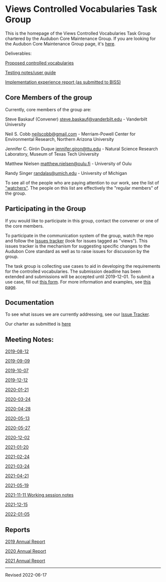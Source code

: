 # Views Controlled Vocabularies Task Group

This is the homepage of the Views Controlled Vocabularies Task Group chartered by the Audubon Core Maintenance Group.  If you are looking for the Audubon Core Maintenance Group page, it's [here](https://github.com/tdwg/ac/blob/master/README.md).

Deliverables:

[Proposed controlled vocabularies](https://github.com/tdwg/ac/issues/245)

[Testing notes/user guide](https://github.com/tdwg/ac/blob/master/views/views_cv_testing_notes.pdf)

[Implementation experience report (as submitted to BISS)](https://github.com/tdwg/ac/blob/master/views/implementation_experience_report_submitted_20582.pdf)

## Core Members of the group

Currently, core members of the group are:

Steve Baskauf (Convener) [steve.baskauf@vanderbilt.edu](mailto:steve.baskauf@vanderbilt.edu) - Vanderbilt University

Neil S. Cobb [neilscobb@gmail.com](mailto:neilscobb@gmail.com) - Merriam-Powell Center for Environmental Research, Northern Arizona University

Jennifer C. Girón Duque [jennifer.giron@ttu.edu](mailto:jennifer.giron@ttu.edu) - Natural Science Research Laboratory, Museum of Texas Tech University

Matthew Nielsen [matthew.nielsen@oulu.fi](mailto:matthew.nielsen@oulu.fi) - University of Oulu

Randy Singer [randalas@umich.edu](mailto:randalas@umich.edu) - University of Michigan

To see all of the people who are paying attention to our work, see the list of ["watchers"](https://github.com/tdwg/ac/watchers).  The people on this list are effectively the "regular members" of the group.

## Participating in the Group

If you would like to participate in this group, contact the convener or one of the core members.  

To participate in the communication system of the group, watch the repo and follow the [Issues tracker](https://github.com/tdwg/ac/issues) (look for issues tagged as "views").  This issues tracker is the mechanism for suggesting specific changes to the Audubon Core standard as well as to raise issues for discussion by the group.

The task group is collecting use cases to aid in developing the requirements for the controlled vocabularies.  The submission deadline has been extended and submissions will be accepted until 2019-12-01.  To submit a use case, fill out [this form](https://docs.google.com/forms/d/e/1FAIpQLSdR7fsy7DbdBT2jflQ-3NEbtYKYnO2Hq3x24RDxw3D0PbcYDQ/viewform?usp=sf_link).  For more information and examples, see [this page](use-case-examples.md).

## Documentation

To see what issues we are currently addressing, see our [Issue Tracker](https://github.com/tdwg/ac/issues).  

Our charter as submitted is [here](https://github.com/tdwg/ac/blob/master/views/views-tg-draft-charter-2019-09-23.pdf)

## Meeting Notes:

[2019-08-12](historical/vcv-notes-2019-08-12.pdf)

[2019-09-09](historical/vcv-notes-2019-09-09.pdf)

[2019-10-07](historical/vcv-notes-2019-10-07.pdf)

[2019-12-12](historical/vcv-notes-2019-12-12.pdf)

[2020-01-21](historical/vcv-notes-2020-01-21.pdf)

[2020-03-24](historical/vcv-notes-2020-03-24.pdf)

[2020-04-28](historical/vcv-notes-2020-04-28.pdf)

[2020-05-13](historical/vcv-notes-2020-05-13.pdf)

[2020-05-27](historical/vcv-notes-2020-05-27.pdf)

[2020-12-02](historical/vcv-notes-2020-12-02.pdf)

[2021-01-20](historical/vcv-notes-2021-01-20.pdf)

[2021-02-24](historical/vcv-notes-2021-02-24.pdf)

[2021-03-24](historical/vcv-notes-2021-03-24.pdf)

[2021-04-21](historical/vcv-notes-2021-04-21.pdf)

[2021-05-19](historical/vcv-notes-2021-05-19.pdf)

[2021-11-11 Working session notes](historical/2021-11-11_working-session-notes.pdf)

[2021-12-15](historical/vcv-notes-2021-12-15.pdf)

[2022-01-05](historical/vcv-notes-2022-01-05.pdf)

## Reports

[2019 Annual Report](historical/vtg-2019-annual-report.md)

[2020 Annual Report](historical/vtg-2020-annual-report.pdf)

[2021 Annual Report](historical/vtg-2021-annual-report.md)

---
Revised 2022-06-17
